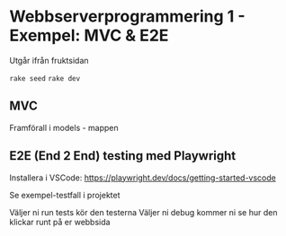 # Webbserverprogrammering 1 - Exempel: MVC & E2E 

Utgår ifrån fruktsidan

`rake seed`
`rake dev`

## MVC
Framförall i models - mappen

## E2E (End 2 End) testing med Playwright

Installera i VSCode: https://playwright.dev/docs/getting-started-vscode

Se exempel-testfall i projektet

Väljer ni run tests kör den testerna
Väljer ni debug kommer ni se hur den klickar runt på er webbsida
